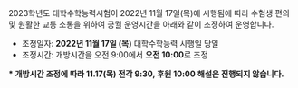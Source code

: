 2023학년도 대학수학능력시험이 2022년 11월 17일(목)에 시행됨에 따라 수험생 편의 및 원활한 교통 소통을 위하여 궁궐 운영시간을 아래와 같이 조정하여 운영합니다.

- 조정일자: **2022년 11월 17일 (목)** 대학수학능력 시행일 당일
- 조정시간: 개방시간을 오전 9:00에서 **오전 10:00**로 조정

**\* 개방시간 조정에 따라 11.17(목) 전각 9:30, 후원 10:00 해설은 진행되지 않습니다.**